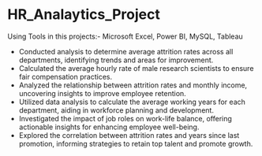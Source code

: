 # HR_Analaytics_Project
Using Tools in this projects:- Microsoft Excel, Power BI, MySQL, Tableau

- Conducted analysis to determine average attrition rates across all departments, identifying trends and areas for improvement.
- Calculated the average hourly rate of male research scientists to ensure fair compensation practices.
- Analyzed the relationship between attrition rates and monthly income, uncovering insights to improve employee retention.
- Utilized data analysis to calculate the average working years for each department, aiding in workforce planning and development.
- Investigated the impact of job roles on work-life balance, offering actionable insights for enhancing employee well-being.
- Explored the correlation between attrition rates and years since last promotion, informing strategies to retain top talent and promote growth.
